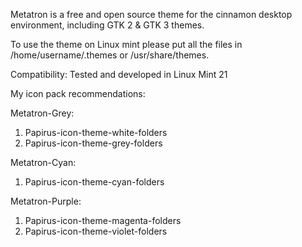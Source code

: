 Metatron is a free and open source theme for the cinnamon desktop environment, including GTK 2 & GTK 3 themes.

To use the theme on Linux mint please put all the files in /home/username/.themes or /usr/share/themes.

Compatibility:
Tested and developed in Linux Mint 21

My icon pack recommendations:

Metatron-Grey:
1. Papirus-icon-theme-white-folders
2. Papirus-icon-theme-grey-folders

Metatron-Cyan:
1. Papirus-icon-theme-cyan-folders

Metatron-Purple:
1. Papirus-icon-theme-magenta-folders
2. Papirus-icon-theme-violet-folders
